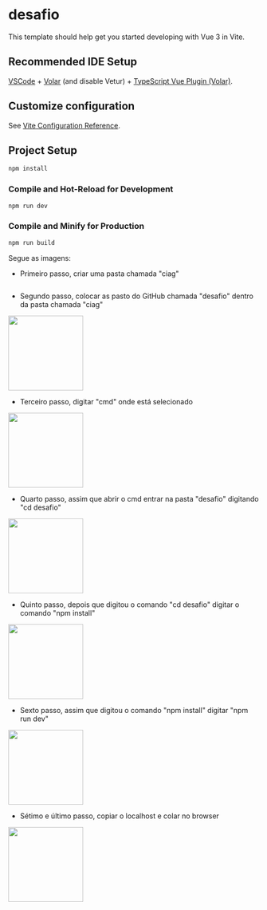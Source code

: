 # desafio

This template should help get you started developing with Vue 3 in Vite.

## Recommended IDE Setup

[VSCode](https://code.visualstudio.com/) + [Volar](https://marketplace.visualstudio.com/items?itemName=Vue.volar) (and disable Vetur) + [TypeScript Vue Plugin (Volar)](https://marketplace.visualstudio.com/items?itemName=Vue.vscode-typescript-vue-plugin).

## Customize configuration

See [Vite Configuration Reference](https://vitejs.dev/config/).

## Project Setup

```sh
npm install
```

### Compile and Hot-Reload for Development

```sh
npm run dev
```

### Compile and Minify for Production

```sh
npm run build
```

Segue as imagens:
- Primeiro passo, criar uma pasta chamada "ciag"
<img :src="/public/img_1.jpg" width="150"/>

- Segundo passo, colocar as pasto do GitHub chamada "desafio" dentro da pasta chamada "ciag"
<img src="/public/img_2.jpg" width="150"/>

- Terceiro passo, digitar "cmd" onde está selecionado
<img src="/public/img_3.jpg" width="150"/>

- Quarto passo, assim que abrir o cmd entrar na pasta "desafio" digitando "cd desafio"
<img src="/public/img_4.jpg" width="150"/>

- Quinto passo, depois que digitou o comando "cd desafio" digitar o comando "npm install"
<img src="/public/img_5.jpg" width="150"/>

- Sexto passo, assim que digitou o comando "npm install" digitar "npm run dev"
<img src="/public/img_6.jpg" width="150"/>

- Sétimo e último passo, copiar o localhost e colar no browser
<img src="/public/img_7.jpg" width="150"/>


